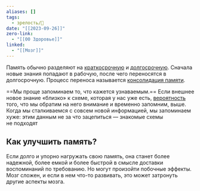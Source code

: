 ```yaml
---
aliases: []
tags:
  - зрелость/🌱
date: "[[2023-09-26]]"
zero-link:
  - "[[00 Здоровье]]"
linked:
  - "[[Мозг]]"
---
```

Память обычно разделяют на [краткосрочную](Рабочая%20память.md) и [долгосрочную](Долгосрочная%20память.md). Сначала новые знания попадают в рабочую, после чего переносятся в долгосрочную. Процесс переноса называется [консолидация памяти](Консолидация%20памяти.md). 

==Мы проще запоминаем то, что кажется узнаваемым.== Если внешнее новое знание «близко» к схеме, которая у нас уже есть, [вероятность](https://www.cambridge.org/core/books/abs/cognitive-load-theory/schema-acquisition-and-sources-of-cognitive-load/38BE4B562DBE148F83305358CAFC47D3) того, что мы обратим на него внимание и временно запомним, выше. Когда мы сталкиваемся с совсем новой информацией, мы запоминаем хуже: этим данным не за что зацепиться — знакомые схемы не подходят

## Как улучшить память?
Если долго и упорно нагружать свою память, она станет более надежной, более емкой и более быстрой в смысле доставки воспоминаний по требованию. Но могут произойти побочные эффекты. Мозг сложен, и если в нем что-то развивать, это может затронуть другие аспекты мозга.